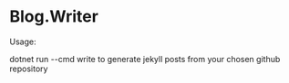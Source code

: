 # Blog.Writer

Usage: 

dotnet run
  --cmd write     to generate jekyll posts from your chosen github repository
